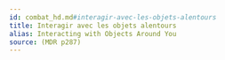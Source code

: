 ```yaml
---
id: combat_hd.md#interagir-avec-les-objets-alentours
title: Interagir avec les objets alentours
alias: Interacting with Objects Around You
source: (MDR p287)
---
```


